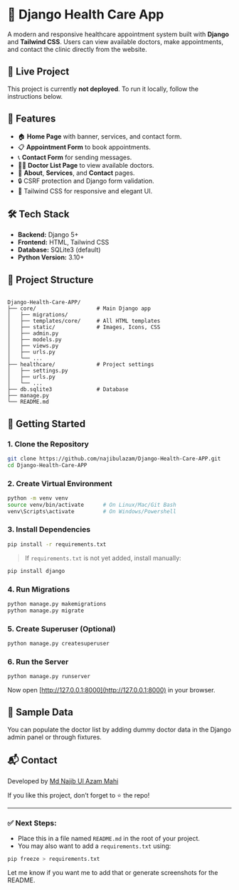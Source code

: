 # 🏥 Django Health Care App

A modern and responsive healthcare appointment system built with **Django** and **Tailwind CSS**. Users can view available doctors, make appointments, and contact the clinic directly from the website.

## 🔗 Live Project

This project is currently **not deployed**. To run it locally, follow the instructions below.

## 📌 Features

- 🏠 **Home Page** with banner, services, and contact form.
- 📋 **Appointment Form** to book appointments.
- 📞 **Contact Form** for sending messages.
- 👨‍⚕️ **Doctor List Page** to view available doctors.
- 📄 **About**, **Services**, and **Contact** pages.
- 🔒 CSRF protection and Django form validation.
- 🎨 Tailwind CSS for responsive and elegant UI.

## 🛠️ Tech Stack

- **Backend:** Django 5+
- **Frontend:** HTML, Tailwind CSS
- **Database:** SQLite3 (default)
- **Python Version:** 3.10+

## 📁 Project Structure

```

Django-Health-Care-APP/
├── core/                   # Main Django app
│   ├── migrations/
│   ├── templates/core/     # All HTML templates
│   ├── static/             # Images, Icons, CSS
│   ├── admin.py
│   ├── models.py
│   ├── views.py
│   ├── urls.py
│   └── ...
├── healthcare/             # Project settings
│   ├── settings.py
│   ├── urls.py
│   └── ...
├── db.sqlite3              # Database
├── manage.py
└── README.md

````

## 🚀 Getting Started

### 1. Clone the Repository

```bash
git clone https://github.com/najibulazam/Django-Health-Care-APP.git
cd Django-Health-Care-APP
````

### 2. Create Virtual Environment

```bash
python -m venv venv
source venv/bin/activate      # On Linux/Mac/Git Bash
venv\Scripts\activate         # On Windows/Powershell
```

### 3. Install Dependencies

```bash
pip install -r requirements.txt
```

> If `requirements.txt` is not yet added, install manually:

```bash
pip install django
```

### 4. Run Migrations

```bash
python manage.py makemigrations
python manage.py migrate
```

### 5. Create Superuser (Optional)

```bash
python manage.py createsuperuser
```

### 6. Run the Server

```bash
python manage.py runserver
```

Now open [http://127.0.0.1:8000](http://127.0.0.1:8000) in your browser.

## 🧪 Sample Data

You can populate the doctor list by adding dummy doctor data in the Django admin panel or through fixtures.

## 📬 Contact

Developed by [Md Najib Ul Azam Mahi](https://github.com/najibulazam)

If you like this project, don’t forget to ⭐ the repo!

---

### ✅ Next Steps:
- Place this in a file named `README.md` in the root of your project.
- You may also want to add a `requirements.txt` using:

```bash
pip freeze > requirements.txt
````

Let me know if you want me to add that or generate screenshots for the README.
